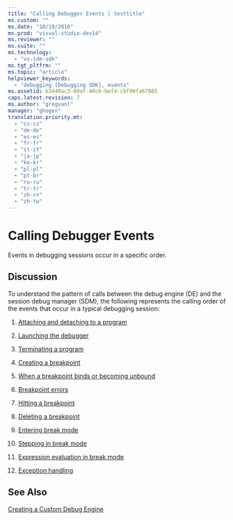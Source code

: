```yaml
---
title: "Calling Debugger Events | testtitle"
ms.custom: ""
ms.date: "10/19/2016"
ms.prod: "visual-studio-dev14"
ms.reviewer: ""
ms.suite: ""
ms.technology: 
  - "vs-ide-sdk"
ms.tgt_pltfrm: ""
ms.topic: "article"
helpviewer_keywords: 
  - "debugging [Debugging SDK], events"
ms.assetid: b3440ac3-80af-40c6-bef4-cbf00fa67885
caps.latest.revision: 7
ms.author: "gregvanl"
manager: "ghogen"
translation.priority.mt: 
  - "cs-cz"
  - "de-de"
  - "es-es"
  - "fr-fr"
  - "it-it"
  - "ja-jp"
  - "ko-kr"
  - "pl-pl"
  - "pt-br"
  - "ru-ru"
  - "tr-tr"
  - "zh-cn"
  - "zh-tw"
---
```

# Calling Debugger Events
Events in debugging sessions occur in a specific order.  
  
## Discussion  
 To understand the pattern of calls between the debug engine (DE) and the session debug manager (SDM), the following represents the calling order of the events that occur in a typical debugging session:  
  
1.  [Attaching and detaching to a program](../extensibility-debugger/attaching-and-detaching-to-a-program.md)  
  
2.  [Launching the debugger](../extensibility-debugger/launching-the-debugger.md)  
  
3.  [Terminating a program](../extensibility-debugger/terminating-a-program.md)  
  
4.  [Creating a breakpoint](../extensibility-debugger/creating-a-breakpoint.md)  
  
5.  [When a breakpoint binds or becoming unbound](../extensibility-debugger/when-a-breakpoint-binds-or-becomes-unbound.md)  
  
6.  [Breakpoint errors](../extensibility-debugger/breakpoint-errors.md)  
  
7.  [Hitting a breakpoint](../extensibility-debugger/hitting-a-breakpoint.md)  
  
8.  [Deleting a breakpoint](../extensibility-debugger/deleting-a-breakpoint.md)  
  
9. [Entering break mode](../extensibility-debugger/entering-break-mode.md)  
  
10. [Stepping in break mode](../extensibility-debugger/stepping-in-break-mode.md)  
  
11. [Expression evaluation in break mode](../extensibility-debugger/expression-evaluation-in-break-mode.md)  
  
12. [Exception handling](../extensibility-debugger/exception-handling--visual-studio-sdk-.md)  
  
## See Also  
 [Creating a Custom Debug Engine](../extensibility-debugger/creating-a-custom-debug-engine.md)